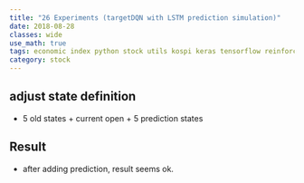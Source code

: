 ```yaml
---
title: "26 Experiments (targetDQN with LSTM prediction simulation)"
date: 2018-08-28
classes: wide
use_math: true
tags: economic index python stock utils kospi keras tensorflow reinforcement_learning svm lstm regression 
category: stock
---
```


## adjust state definition 
- 5 old states + current open + 5 prediction states


## Result
- after adding prediction, result seems ok.
